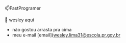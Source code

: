 📫FastProgramer

👋 wesley aqui 
 
- não gostou arrasta pra cima
- meu e-mail [email](wesley.lima31@escola.pr.gov.br
